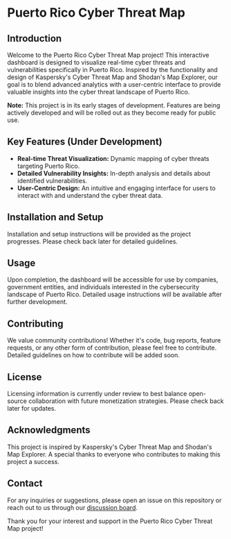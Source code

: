 # Puerto Rico Cyber Threat Map

## Introduction
Welcome to the Puerto Rico Cyber Threat Map project! This interactive dashboard is designed to visualize real-time cyber threats and vulnerabilities specifically in Puerto Rico. Inspired by the functionality and design of Kaspersky's Cyber Threat Map and Shodan's Map Explorer, our goal is to blend advanced analytics with a user-centric interface to provide valuable insights into the cyber threat landscape of Puerto Rico.

**Note:** This project is in its early stages of development. Features are being actively developed and will be rolled out as they become ready for public use.

## Key Features (Under Development)
- **Real-time Threat Visualization:** Dynamic mapping of cyber threats targeting Puerto Rico.
- **Detailed Vulnerability Insights:** In-depth analysis and details about identified vulnerabilities.
- **User-Centric Design:** An intuitive and engaging interface for users to interact with and understand the cyber threat data.

## Installation and Setup
Installation and setup instructions will be provided as the project progresses. Please check back later for detailed guidelines.

## Usage
Upon completion, the dashboard will be accessible for use by companies, government entities, and individuals interested in the cybersecurity landscape of Puerto Rico. Detailed usage instructions will be available after further development.

## Contributing
We value community contributions! Whether it's code, bug reports, feature requests, or any other form of contribution, please feel free to contribute. Detailed guidelines on how to contribute will be added soon.

## License
Licensing information is currently under review to best balance open-source collaboration with future monetization strategies. Please check back later for updates.

## Acknowledgments
This project is inspired by Kaspersky's Cyber Threat Map and Shodan's Map Explorer. A special thanks to everyone who contributes to making this project a success.

## Contact
For any inquiries or suggestions, please open an issue on this repository or reach out to us through our [discussion board](https://github.com/cywf/puerto-rico-cyber-threat-map/discussions).

Thank you for your interest and support in the Puerto Rico Cyber Threat Map project!
